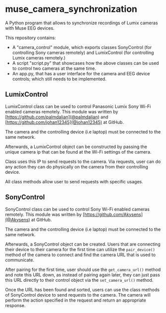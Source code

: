 # muse_camera_synchronization

A Python program that allows to synchronize recordings of Lumix cameras with Muse EEG devices. 

This repository contains:
- A "camera_control" module, which exports classes SonyControl (for controlling Sony cameras remotely) and LumixControl (for controlling Lumix cameras remotely.)
- A script "script.py" that showcases how the above classes can be used to control two cameras at the same time.
- An app.py, that has a user interface for the camera and EEG device controls; which still needs to be implemented.

## LumixControl

LumixControl class can be used to control Panasonic Lumix Sony Wi-Fi enabled cameras remotely. This module was written by [https://github.com/palmdalian](@palmdalian) and [https://github.com/johan12345](@johan12345) at GitHub.

The camera and the controlling device (i.e laptop) must be connected to the same network.

Afterwards, a LumixControl object can be constructed by passing the unique camera ip that can be found at the Wi-Fi settings of the camera.

Class uses this IP to send requests to the camera. Via requests, user can do any action they can do physically on the camera from their controlling device.

All class methods allow user to send requests with specific usages.

## SonyControl

SonyControl class can be used to control Sony Wi-Fi enabled cameras remotely. This module was written by [https://github.com/Akysens](@Akysens) at GitHub.

The camera and the controlling device (i.e laptop) must be connected to the same network.

Afterwards, a SonyControl object can be created. Users that are connecting their device to their camera for the first time can utilize the ```pair_device()``` method of the camera to connect and find the camera URL that is used to communicate.

After pairing for the first time, user should use the ```get_camera_url()``` method and note this URL down, as instead of pairing again later, they can just pass this URL directly to their control object via the ```set_camera_url()``` method.

Once the URL has been found and sorted, users can use the class methods of SonyControl device to send requests to the camera. The camera will perform the action specified in the request and return an appropriate response.